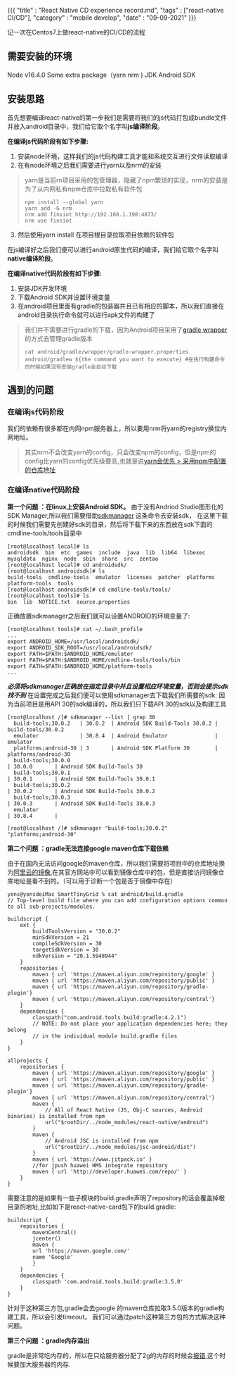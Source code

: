 {{{
    "title"    : "React Native CD experience record.md",
    "tags"     : ["react-native CI/CD"],
    "category" : "mobile develop",
    "date"     : "09-09-2021"
}}}

记一次在Centos7上做react-native的CI/CD的流程

## 需要安装的环境

Node v16.4.0
Some extra package（yarn nrm )
JDK
Android SDK


## 安装思路

首先想要编译react-native的第一步我们是需要将我们的js代码打包成bundle文件并放入android目录中，我们给它取个名字叫**js编译阶段**。

**在编译js代码阶段有如下步骤:**

1. 安装node环境，这样我们的js代码构建工具才能和系统交互进行文件读取编译
2. 在有node环境之后我们需要进行yarn以及nrm的安装
> yarn是当前rn项目采用的包管理器，隐藏了npm繁琐的实现，nrm的安装是为了从内网私有npm仓库中拉取私有软件包
> ```
  > npm install --global yarn
  > yarn add -G nrm 
  > nrm add finsiot http://192.168.1.198:4873/
  > nrm use finsiot
  > ```
3. 然后使用yarn install 在项目根目录拉取项目依赖的软件包

在js编译好之后我们便可以进行android原生代码的编译，我们给它取个名字叫**native编译阶段**。

**在编译native代码阶段有如下步骤:**

1. 安装JDK开发环境
2. 下载Android SDK并设置环境变量
3.  在android项目里面有gradle的包装器并且已有相应的脚本，所以我们直接在android目录执行命令就可以进行apk文件的构建了
> 我们并不需要进行gradle的下载，因为Android项目采用了[gradle wrapper](https://docs.gradle.org/current/userguide/gradle_wrapper.html)的方式去管理gradle版本
> ```
   > cat android/gradle/wrapper/gradle-wrapper.properties
   > android/gradlew ${the command you want to execute} #在执行构建命令的时候如果没有安装gradle会自动下载
   > ```


## 遇到的问题

### **在编译js代码阶段**
我们的依赖有很多都在内网npm服务器上，所以要用nrm将yarn的registry换位内网地址。
> 其实nrm不会改变yarn的config，只会改变npm的config，但是npm的config比yarn的config优先级要高,也就是说[yarn会优先 > 采用npm中配置的仓库地址](https://github.com/yarnpkg/yarn/issues/4862#issuecomment-368688262)

### 在编译native代码阶段

**第一个问题 ：在linux上安装Android SDK。**
由于没有Andriod Studio图形化的SDK Manager,所以我们需要借助[sdkmanager](https://developer.android.com/studio/index.html#command-tools) 这条命令去安装sdk，
在这里下载的时候我们需要先创建好sdk的目录，然后将下载下来的东西放在sdk下面的cmdline-tools/tools目录中
```
[root@localhost local]# ls
androidsdk  bin  etc  games  include  java  lib  lib64  libexec  mysqldata  nginx  node  sbin  share  src  zentao
[root@localhost local]# cd androidsdk/
[root@localhost androidsdk]# ls
build-tools  cmdline-tools  emulator  licenses  patcher  platforms  platform-tools  tools
[root@localhost androidsdk]# cd cmdline-tools/tools/
[root@localhost tools]# ls
bin  lib  NOTICE.txt  source.properties
```
正确放置sdkmanager之后我们就可以设置ANDROID的环境变量了:
```
[root@localhost tools]# cat ~/.bash_profile 
...
export ANDROID_HOME=/usr/local/androidsdk/  
export ANDROID_SDK_ROOT=/usr/local/androidsdk/  
export PATH=$PATH:$ANDROID_HOME/emulator  
export PATH=$PATH:$ANDROID_HOME/cmdline-tools/tools/bin  
export PATH=$PATH:$ANDROID_HOME/platform-tools
...
```
***必须将sdkmanager正确放在指定目录中并且设置相应环境变量，否则会提示sdk找不到***
在设置完成之后我们便可以使用sdkmanager去下载我们所需要的sdk:
因为当前项目是用API 30的sdk编译的，所以我们只下载API 30的sdk以及构建工具
```
[root@localhost /]# sdkmanager --list | grep 30
  build-tools;30.0.2   | 30.0.2  | Android SDK Build-Tools 30.0.2 | build-tools/30.0.2  
  emulator             | 30.8.4  | Android Emulator               | emulator            
  platforms;android-30 | 3       | Android SDK Platform 30        | platforms/android-30
  build-tools;30.0.0                                                                       | 30.0.0       | Android SDK Build-Tools 30                                          
  build-tools;30.0.1                                                                       | 30.0.1       | Android SDK Build-Tools 30.0.1                                      
  build-tools;30.0.2                                                                       | 30.0.2       | Android SDK Build-Tools 30.0.2                                      
  build-tools;30.0.3                                                                       | 30.0.3       | Android SDK Build-Tools 30.0.3                                      
  emulator                                                                                 | 30.8.4       | 

[root@localhost /]# sdkmanager "build-tools;30.0.2" "platforms;android-30"
```


**第二个问题 ：gradle无法连接google maven仓库下载依赖**

由于在国内无法访问google的maven仓库，所以我们需要将项目中的仓库地址换为[阿里云的镜像](https://developer.aliyun.com/mvn/guide),在其官方网站中可以看到镜像仓库中的包，但是直接访问镜像仓库地址是看不到的。（可以用于诊断一个包是否于镜像中存在）
```
yons@yonsdeiMac SmartTinyGrid % cat android/build.gradle 
// Top-level build file where you can add configuration options common to all sub-projects/modules.

buildscript {
    ext {
        buildToolsVersion = "30.0.2"
        minSdkVersion = 21
        compileSdkVersion = 30
        targetSdkVersion = 30
        ndkVersion = "20.1.5948944"
    }
    repositories {
        maven { url 'https://maven.aliyun.com/repository/google' }
        maven { url 'https://maven.aliyun.com/repository/public' }
        maven { url 'https://maven.aliyun.com/repository/gradle-plugin'}
        maven { url 'https://maven.aliyun.com/repository/central'}
    }
    dependencies {
        classpath("com.android.tools.build:gradle:4.2.1")
        // NOTE: Do not place your application dependencies here; they belong
        // in the individual module build.gradle files
    }
}

allprojects {
    repositories {
        maven { url 'https://maven.aliyun.com/repository/google' }
        maven { url 'https://maven.aliyun.com/repository/public' }
        maven { url 'https://maven.aliyun.com/repository/gradle-plugin'}
        maven { url 'https://maven.aliyun.com/repository/central'}
        maven {
            // All of React Native (JS, Obj-C sources, Android binaries) is installed from npm
            url("$rootDir/../node_modules/react-native/android")
        }
        maven {
            // Android JSC is installed from npm
            url("$rootDir/../node_modules/jsc-android/dist")
        }
        maven { url 'https://www.jitpack.io' }
        //for jpush huawei HMS integrate repository
        maven { url 'http://developer.huawei.com/repo/' }
    }
}

```
需要注意的是如果有一些子模块的build.gradle声明了repository的话会覆盖掉根目录的地址,比如如下是react-native-card包下的build.gradle:
```
buildscript {
	repositories {
		mavenCentral()
		jcenter()
		maven {
		url 'https://maven.google.com/'
		name 'Google'
		}
	}
	dependencies {
		classpath 'com.android.tools.build:gradle:3.5.0'
	}
}
```
针对于这种第三方包,gradle会去google 的maven仓库拉取3.5.0版本的gradle构建工具，所以会引发timeout。
我们可以通过patch这种第三方包的方式解决这种问题。

**第三个问题 ：gradle内存溢出**

gradle是非常吃内存的，所以在只给服务器分配了2g的内存的时候会[报错](https://stackoverflow.com/a/56575872/11742589),这个时候要加大服务器的内存.